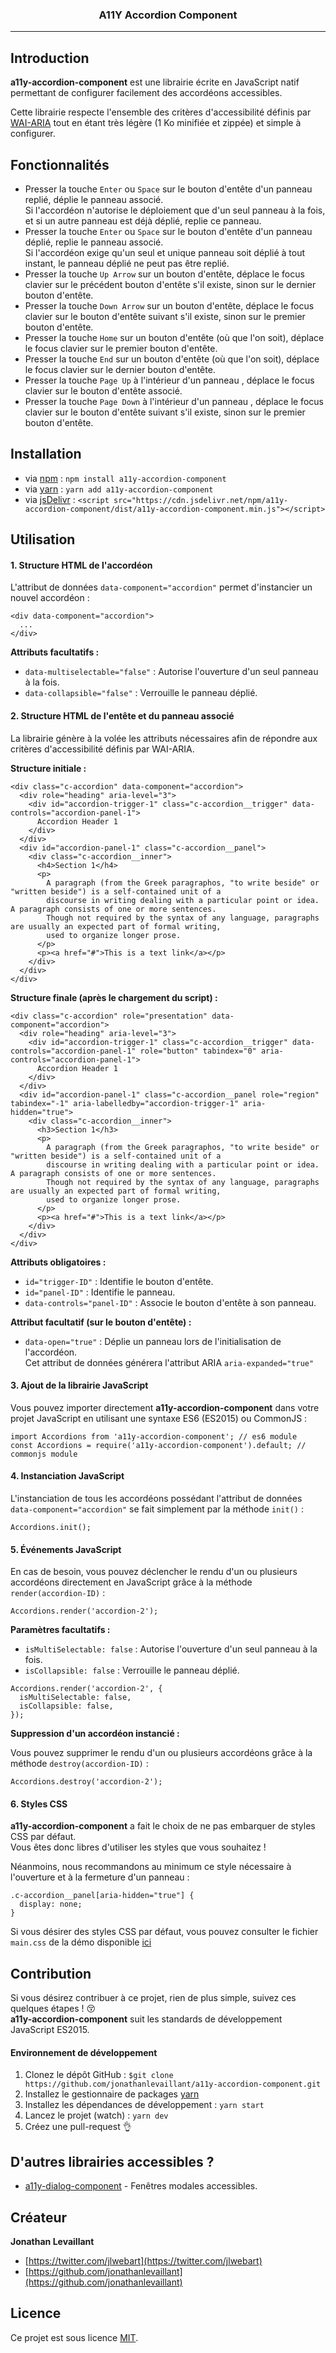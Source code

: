 <h3 align="center">A11Y Accordion Component</h3>

---

## Introduction

**a11y-accordion-component** est une librairie écrite en JavaScript natif permettant de configurer facilement des
accordéons accessibles.

Cette librairie respecte l'ensemble des critères d'accessibilité définis par 
[WAI-ARIA](https://www.w3.org/TR/wai-aria-practices-1.1/#accordion) tout en étant très légère (1 Ko minifiée et zippée)
et simple à configurer.

## Fonctionnalités

- Presser la touche `Enter` ou `Space` sur le bouton d'entête d'un panneau replié, déplie le panneau associé.  
Si l'accordéon n'autorise le déploiement que d'un seul panneau à la fois, et si un autre panneau est déjà déplié, replie ce panneau.
- Presser la touche `Enter` ou `Space` sur le bouton d'entête d'un panneau déplié, replie le panneau associé.  
Si l'accordéon exige qu'un seul et unique panneau soit déplié à tout instant, le panneau déplié ne peut pas être replié.
- Presser la touche `Up Arrow` sur un bouton d'entête, déplace le focus clavier sur le précédent bouton d'entête s'il existe,
sinon sur le dernier bouton d'entête.
- Presser la touche `Down Arrow` sur un bouton d'entête, déplace le focus clavier sur le bouton d'entête suivant s'il existe,
sinon sur le premier bouton d'entête.
- Presser la touche `Home` sur un bouton d'entête (où que l'on soit), déplace le focus clavier sur le premier bouton d'entête.
- Presser la touche `End` sur un bouton d'entête (où que l'on soit), déplace le focus clavier sur le dernier bouton d'entête.
- Presser la touche `Page Up` à l'intérieur d'un panneau , déplace le focus clavier sur le bouton d'entête associé.
- Presser la touche `Page Down` à l'intérieur d'un panneau , déplace le focus clavier sur le bouton d'entête suivant s'il existe,
sinon sur le premier bouton d'entête.

## Installation

- via [npm](https://www.npmjs.com/) : `npm install a11y-accordion-component`
- via [yarn](https://yarnpkg.com/lang/en/) : `yarn add a11y-accordion-component`
- via [jsDelivr](https://www.jsdelivr.com/) : `<script src="https://cdn.jsdelivr.net/npm/a11y-accordion-component/dist/a11y-accordion-component.min.js"></script>`

## Utilisation

#### 1. Structure HTML de l'accordéon

L'attribut de données `data-component="accordion"` permet d'instancier un nouvel accordéon :

```
<div data-component="accordion">
  ...
</div>
```

**Attributs facultatifs :**

- `data-multiselectable="false"` : Autorise l'ouverture d'un seul panneau à la fois. 
- `data-collapsible="false"` : Verrouille le panneau déplié.

#### 2. Structure HTML de l'entête et du panneau associé

La librairie génère à la volée les attributs nécessaires afin de répondre aux critères d'accessibilité 
définis par WAI-ARIA.

**Structure initiale :**

```
<div class="c-accordion" data-component="accordion">
  <div role="heading" aria-level="3">
    <div id="accordion-trigger-1" class="c-accordion__trigger" data-controls="accordion-panel-1">
      Accordion Header 1
    </div>
  </div>
  <div id="accordion-panel-1" class="c-accordion__panel">
    <div class="c-accordion__inner">
      <h4>Section 1</h4>
      <p>
        A paragraph (from the Greek paragraphos, "to write beside" or "written beside") is a self-contained unit of a
        discourse in writing dealing with a particular point or idea. A paragraph consists of one or more sentences.
        Though not required by the syntax of any language, paragraphs are usually an expected part of formal writing,
        used to organize longer prose.
      </p>
      <p><a href="#">This is a text link</a></p>
    </div>
  </div>
</div>
```

**Structure finale (après le chargement du script) :**

```
<div class="c-accordion" role="presentation" data-component="accordion">
  <div role="heading" aria-level="3">
    <div id="accordion-trigger-1" class="c-accordion__trigger" data-controls="accordion-panel-1" role="button" tabindex="0" aria-controls="accordion-panel-1">
      Accordion Header 1
    </div>
  </div>
  <div id="accordion-panel-1" class="c-accordion__panel role="region" tabindex="-1" aria-labelledby="accordion-trigger-1" aria-hidden="true">
    <div class="c-accordion__inner">
      <h3>Section 1</h3>
      <p>
        A paragraph (from the Greek paragraphos, "to write beside" or "written beside") is a self-contained unit of a
        discourse in writing dealing with a particular point or idea. A paragraph consists of one or more sentences.
        Though not required by the syntax of any language, paragraphs are usually an expected part of formal writing,
        used to organize longer prose.
      </p>
      <p><a href="#">This is a text link</a></p>
    </div>
  </div>
</div>
```

**Attributs obligatoires :**

- `id="trigger-ID"` : Identifie le bouton d'entête.
- `id="panel-ID"` : Identifie le panneau.
- `data-controls="panel-ID"` : Associe le bouton d'entête à son panneau.

**Attribut facultatif (sur le bouton d'entête) :**

- `data-open="true"` : Déplie un panneau lors de l'initialisation de l'accordéon.  
Cet attribut de données générera l'attribut ARIA `aria-expanded="true"` 

#### 3. Ajout de la librairie JavaScript

Vous pouvez importer directement **a11y-accordion-component** dans votre projet JavaScript 
en utilisant une syntaxe ES6 (ES2015) ou CommonJS :

```
import Accordions from 'a11y-accordion-component'; // es6 module
const Accordions = require('a11y-accordion-component').default; // commonjs module
```

#### 4. Instanciation JavaScript

L'instanciation de tous les accordéons possédant l'attribut de données `data-component="accordion"` se fait simplement
par la méthode `init()` :

```
Accordions.init();
```

#### 5. Événements JavaScript

En cas de besoin, vous pouvez déclencher le rendu d'un ou plusieurs accordéons directement en JavaScript 
grâce à la méthode `render(accordion-ID)` :

```
Accordions.render('accordion-2');
```

**Paramètres facultatifs :**

- `isMultiSelectable: false` : Autorise l'ouverture d'un seul panneau à la fois. 
- `isCollapsible: false` : Verrouille le panneau déplié.

```
Accordions.render('accordion-2', {
  isMultiSelectable: false,
  isCollapsible: false,
});
```

**Suppression d'un accordéon instancié :**

Vous pouvez supprimer le rendu d'un ou plusieurs accordéons grâce à la méthode `destroy(accordion-ID)` :

```
Accordions.destroy('accordion-2');
```

#### 6. Styles CSS

**a11y-accordion-component** a fait le choix de ne pas embarquer de styles CSS par défaut.  
Vous êtes donc libres d'utiliser les styles que vous souhaitez !

Néanmoins, nous recommandons au minimum ce style nécessaire à l'ouverture et à la fermeture d'un panneau :

```
.c-accordion__panel[aria-hidden="true"] {
  display: none;
}
```

Si vous désirer des styles CSS par défaut, vous pouvez consulter le fichier `main.css` de la démo disponible 
[ici](https://github.com/jonathanlevaillant/a11y-accordion-component/blob/master/demo/src/main.css)

## Contribution

Si vous désirez contribuer à ce projet, rien de plus simple, suivez ces quelques étapes ! :kissing_closed_eyes:  
**a11y-accordion-component** suit les standards de développement JavaScript ES2015.

#### Environnement de développement

1. Clonez le dépôt GitHub : `$git clone https://github.com/jonathanlevaillant/a11y-accordion-component.git`
2. Installez le gestionnaire de packages [yarn](https://yarnpkg.com/en/docs/install#mac-tab)
3. Installez les dépendances de développement : `yarn start`
4. Lancez le projet (watch) : `yarn dev`
5. Créez une pull-request :ok_hand:

## D'autres librairies accessibles ?

- [a11y-dialog-component](https://github.com/jonathanlevaillant/a11y-dialog-component) - Fenêtres modales accessibles.

## Créateur

**Jonathan Levaillant**

- [https://twitter.com/jlwebart](https://twitter.com/jlwebart)
- [https://github.com/jonathanlevaillant](https://github.com/jonathanlevaillant)

## Licence

Ce projet est sous licence [MIT](https://opensource.org/licenses/MIT).

